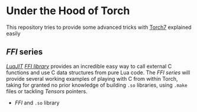 # Under the Hood of Torch

This repository tries to provide some advanced tricks with [Torch7](http://torch.ch/) explained easily

## *FFI* series

[*LuaJIT*](http://luajit.org/) [*FFI library*](http://luajit.org/ext_ffi.html) provides an incredible easy way to call external C functions and use C data structures from pure Lua code.
The *FFI series* will provide several working examples of playing with C from within Torch, taking for granted no prior knowledge of building `.so` libraries, using `.make` files or tackling *Tensors* pointers.

 - *FFI* and `.so` library
